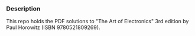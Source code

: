 ### Description
This repo holds the PDF solutions to "The Art of Electronics" 3rd edition by Paul Horowitz (ISBN 9780521809269).
